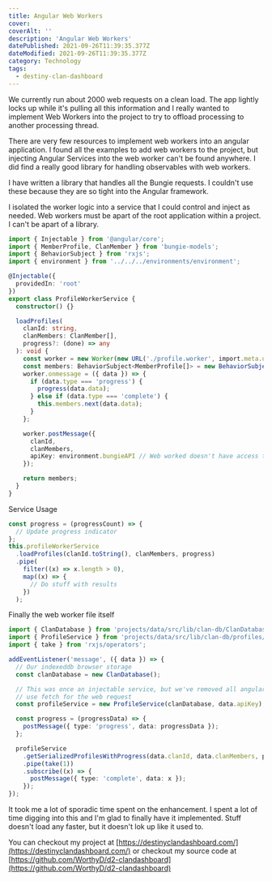```yaml
---
title: Angular Web Workers
cover:
coverAlt: ''
description: 'Angular Web Workers'
datePublished: 2021-09-26T11:39:35.377Z
dateModified: 2021-09-26T11:39:35.377Z
category: Technology
tags:
  - destiny-clan-dashboard
---
```


We currently run about 2000 web requests on a clean load. The app lightly locks up while it's pulling all this information and I really wanted to implement Web Workers into the project to try to offload processing to another processing thread.

There are very few resources to implement web workers into an angular application. I found all the examples to add web workers to the project, but injecting Angular Services into the web worker can't be found anywhere. I did find a really good library for handling observables with web workers.

I have written a library that handles all the Bungie requests. I couldn't use these because they are so tight into the Angular framework.

I isolated the worker logic into a service that I could control and inject as needed. Web workers must be apart of the root application within a project. I can't be apart of a library.

```ts
import { Injectable } from '@angular/core';
import { MemberProfile, ClanMember } from 'bungie-models';
import { BehaviorSubject } from 'rxjs';
import { environment } from '../../../environments/environment';

@Injectable({
  providedIn: 'root'
})
export class ProfileWorkerService {
  constructor() {}

  loadProfiles(
    clanId: string,
    clanMembers: ClanMember[],
    progress?: (done) => any
  ): void {
    const worker = new Worker(new URL('./profile.worker', import.meta.url));
    const members: BehaviorSubject<MemberProfile[]> = new BehaviorSubject([]);
    worker.onmessage = ({ data }) => {
      if (data.type === 'progress') {
        progress(data.data);
      } else if (data.type === 'complete') {
        this.members.next(data.data);
      }
    };

    worker.postMessage({
      clanId,
      clanMembers,
      apiKey: environment.bungieAPI // Web worked doesn't have access to our environment config
    });

    return members;
  }
}
```

Service Usage

```ts
const progress = (progressCount) => {
  // Update progress indicator
};
this.profileWorkerService
  .loadProfiles(clanId.toString(), clanMembers, progress)
  .pipe(
    filter((x) => x.length > 0),
    map((x) => {
      // Do stuff with results
    })
  );
```

Finally the web worker file itself

```ts
import { ClanDatabase } from 'projects/data/src/lib/clan-db/ClanDatabase';
import { ProfileService } from 'projects/data/src/lib/clan-db/profiles/profile.service';
import { take } from 'rxjs/operators';

addEventListener('message', ({ data }) => {
  // Our indexeddb browser storage
  const clanDatabase = new ClanDatabase();

  // This was once an injectable service, but we've removed all angular stuff from it and only
  // use fetch for the web request
  const profileService = new ProfileService(clanDatabase, data.apiKey);

  const progress = (progressData) => {
    postMessage({ type: 'progress', data: progressData });
  };

  profileService
    .getSerializedProfilesWithProgress(data.clanId, data.clanMembers, progress)
    .pipe(take(1))
    .subscribe((x) => {
      postMessage({ type: 'complete', data: x });
    });
});
```

It took me a lot of sporadic time spent on the enhancement. I spent a lot of time digging into this and I'm glad to finally have it implemented. Stuff doesn't load any faster, but it doesn't lok up like it used to.

You can checkout my project at [https://destinyclandashboard.com/](https://destinyclandashboard.com/) or checkout my source code at [https://github.com/WorthyD/d2-clandashboard](https://github.com/WorthyD/d2-clandashboard)
